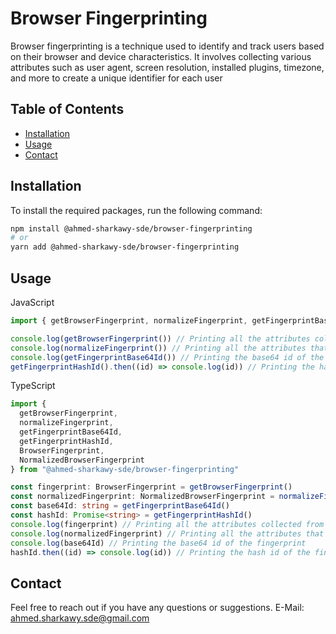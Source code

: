 # Browser Fingerprinting

Browser fingerprinting is a technique used to identify and track users based on their browser and device characteristics. It involves collecting various attributes such as user agent, screen resolution, installed plugins, timezone, and more to create a unique identifier for each user

## Table of Contents

- [Installation](#installation)
- [Usage](#usage)
- [Contact](#contact)

## Installation

To install the required packages, run the following command:

```bash
npm install @ahmed-sharkawy-sde/browser-fingerprinting
# or
yarn add @ahmed-sharkawy-sde/browser-fingerprinting
```

## Usage

JavaScript

```javascript
import { getBrowserFingerprint, normalizeFingerprint, getFingerprintBase64Id, getFingerprintHashId } from "@ahmed-sharkawy-sde/browser-fingerprinting"

console.log(getBrowserFingerprint()) // Printing all the attributes collected from the browser
console.log(normalizeFingerprint()) // Printing all the attributes that used to create the fingerprint
console.log(getFingerprintBase64Id()) // Printing the base64 id of the fingerprint
getFingerprintHashId().then((id) => console.log(id)) // Printing the hash id of the fingerprint
```

TypeScript

```typescript
import {
  getBrowserFingerprint,
  normalizeFingerprint,
  getFingerprintBase64Id,
  getFingerprintHashId,
  BrowserFingerprint,
  NormalizedBrowserFingerprint
} from "@ahmed-sharkawy-sde/browser-fingerprinting"

const fingerprint: BrowserFingerprint = getBrowserFingerprint()
const normalizedFingerprint: NormalizedBrowserFingerprint = normalizeFingerprint()
const base64Id: string = getFingerprintBase64Id()
const hashId: Promise<string> = getFingerprintHashId()
console.log(fingerprint) // Printing all the attributes collected from the browser
console.log(normalizedFingerprint) // Printing all the attributes that used to create the fingerprint
console.log(base64Id) // Printing the base64 id of the fingerprint
hashId.then((id) => console.log(id)) // Printing the hash id of the fingerprint
```

## Contact

Feel free to reach out if you have any questions or suggestions.
E-Mail: <ahmed.sharkawy.sde@gmail.com>
